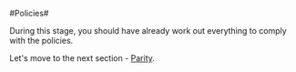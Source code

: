 #Policies#

During this stage, you should have already work out everything to comply with the policies.

Let's move to the next section - [Parity](https://github.com/Azure/AzureGlobalConnectionCenter/edit/master/PlayBook/Operating%20and%20Supporting/Guidance/Parity.md).
